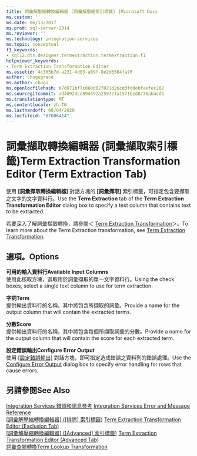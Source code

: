 ```yaml
---
title: 詞彙解壓縮轉換編輯器 (詞彙解壓縮索引標籤) |Microsoft Docs
ms.custom: ''
ms.date: 06/13/2017
ms.prod: sql-server-2014
ms.reviewer: ''
ms.technology: integration-services
ms.topic: conceptual
f1_keywords:
- sql12.dts.designer.termextraction.termextraction.f1
helpviewer_keywords:
- Term Extraction Transformation Editor
ms.assetid: 4c305b7d-a231-4d03-a09f-8e2d6564fa76
author: chugugrace
ms.author: chugu
ms.openlocfilehash: b7d871bf7c060d627021d26cddfddebfaefec202
ms.sourcegitcommit: ad4d92dce894592a259721a1571b1d8736abacdb
ms.translationtype: MT
ms.contentlocale: zh-TW
ms.lasthandoff: 08/04/2020
ms.locfileid: "87606414"
---
```

# <a name="term-extraction-transformation-editor-term-extraction-tab"></a><span data-ttu-id="c1f98-102">詞彙擷取轉換編輯器 (詞彙擷取索引標籤)</span><span class="sxs-lookup"><span data-stu-id="c1f98-102">Term Extraction Transformation Editor (Term Extraction Tab)</span></span>
  <span data-ttu-id="c1f98-103">使用 **[詞彙擷取轉換編輯器]** 對話方塊的 **[詞彙擷取]** 索引標籤，可指定包含要擷取之文字的文字資料行。</span><span class="sxs-lookup"><span data-stu-id="c1f98-103">Use the **Term Extraction** tab of the **Term Extraction Transformation Editor** dialog box to specify a text column that contains text to be extracted.</span></span>  
  
 <span data-ttu-id="c1f98-104">若要深入了解詞彙擷取轉換，請參閱＜ [Term Extraction Transformation](data-flow/transformations/term-extraction-transformation.md)＞。</span><span class="sxs-lookup"><span data-stu-id="c1f98-104">To learn more about the Term Extraction transformation, see [Term Extraction Transformation](data-flow/transformations/term-extraction-transformation.md).</span></span>  
  
## <a name="options"></a><span data-ttu-id="c1f98-105">選項。</span><span class="sxs-lookup"><span data-stu-id="c1f98-105">Options</span></span>  
 <span data-ttu-id="c1f98-106">**可用的輸入資料行**</span><span class="sxs-lookup"><span data-stu-id="c1f98-106">**Available Input Columns**</span></span>  
 <span data-ttu-id="c1f98-107">使用此核取方塊，選取用於詞彙擷取的單一文字資料行。</span><span class="sxs-lookup"><span data-stu-id="c1f98-107">Using the check boxes, select a single text column to use for term extraction.</span></span>  
  
 <span data-ttu-id="c1f98-108">**字詞**</span><span class="sxs-lookup"><span data-stu-id="c1f98-108">**Term**</span></span>  
 <span data-ttu-id="c1f98-109">提供輸出資料行的名稱，其中將包含所擷取的詞彙。</span><span class="sxs-lookup"><span data-stu-id="c1f98-109">Provide a name for the output column that will contain the extracted terms.</span></span>  
  
 <span data-ttu-id="c1f98-110">**分數**</span><span class="sxs-lookup"><span data-stu-id="c1f98-110">**Score**</span></span>  
 <span data-ttu-id="c1f98-111">提供輸出資料行的名稱，其中將包含每個所擷取詞彙的分數。</span><span class="sxs-lookup"><span data-stu-id="c1f98-111">Provide a name for the output column that will contain the score for each extracted term.</span></span>  
  
 <span data-ttu-id="c1f98-112">**設定錯誤輸出**</span><span class="sxs-lookup"><span data-stu-id="c1f98-112">**Configure Error Output**</span></span>  
 <span data-ttu-id="c1f98-113">使用 [[設定錯誤輸出]](../../2014/integration-services/configure-error-output.md) 對話方塊，即可指定造成錯誤之資料列的錯誤處理。</span><span class="sxs-lookup"><span data-stu-id="c1f98-113">Use the [Configure Error Output](../../2014/integration-services/configure-error-output.md) dialog box to specify error handling for rows that cause errors.</span></span>  
  
## <a name="see-also"></a><span data-ttu-id="c1f98-114">另請參閱</span><span class="sxs-lookup"><span data-stu-id="c1f98-114">See Also</span></span>  
 <span data-ttu-id="c1f98-115">[Integration Services 錯誤和訊息參考](../../2014/integration-services/integration-services-error-and-message-reference.md) </span><span class="sxs-lookup"><span data-stu-id="c1f98-115">[Integration Services Error and Message Reference](../../2014/integration-services/integration-services-error-and-message-reference.md) </span></span>  
 <span data-ttu-id="c1f98-116">[[詞彙解壓縮轉換編輯器] &#40;[排除] 索引標籤&#41;](../../2014/integration-services/term-extraction-transformation-editor-exclusion-tab.md) </span><span class="sxs-lookup"><span data-stu-id="c1f98-116">[Term Extraction Transformation Editor &#40;Exclusion Tab&#41;](../../2014/integration-services/term-extraction-transformation-editor-exclusion-tab.md) </span></span>  
 <span data-ttu-id="c1f98-117">[[詞彙解壓縮轉換編輯器] &#40;[Advanced] 索引標籤&#41;](../../2014/integration-services/term-extraction-transformation-editor-advanced-tab.md) </span><span class="sxs-lookup"><span data-stu-id="c1f98-117">[Term Extraction Transformation Editor &#40;Advanced Tab&#41;](../../2014/integration-services/term-extraction-transformation-editor-advanced-tab.md) </span></span>  
 [<span data-ttu-id="c1f98-118">詞彙查閱轉換</span><span class="sxs-lookup"><span data-stu-id="c1f98-118">Term Lookup Transformation</span></span>](data-flow/transformations/lookup-transformation.md)  
  
  

